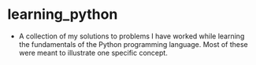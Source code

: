 # learning_python
* A collection of my solutions to problems I have worked while learning the fundamentals of the Python programming language. Most of these were meant to illustrate one specific
concept.
